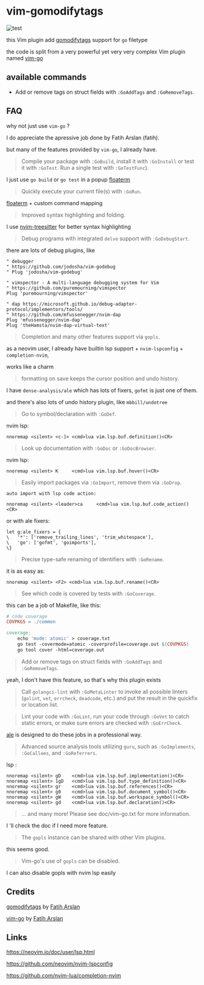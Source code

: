 # vim-gomodifytags

![test](https://github.com/ttys3/vim-gomodifytags/workflows/test/badge.svg)

this Vim plugin add [gomodifytags](https://github.com/fatih/gomodifytags) support for `go` filetype

the code is split from a very powerful yet very very complex Vim plugin named [vim-go](https://github.com/fatih/vim-go)

## available commands

* Add or remove tags on struct fields with `:GoAddTags` and `:GoRemoveTags`.


## FAQ

why not just use `vim-go` ?

I do appreciate the apressive job done by Fatih Arslan (fatih).

but many of the features provided by `vim-go`, I already have.

> Compile your package with `:GoBuild`, install it with `:GoInstall` or test it
  with `:GoTest`. Run a single test with `:GoTestFunc`).

I just use `go build` or `go test` in a popup [floaterm](https://github.com/voldikss/vim-floaterm)

> Quickly execute your current file(s) with `:GoRun`.

 [floaterm](https://github.com/voldikss/vim-floaterm) + custom command mapping

> Improved syntax highlighting and folding.

I use [nvim-treesitter](https://github.com/nvim-treesitter/nvim-treesitter) for better syntax highlighting

> Debug programs with integrated `delve` support with `:GoDebugStart`.

there are lots of debug plugins, like

```vim
" debugger
" https://github.com/jodosha/vim-godebug
" Plug 'jodosha/vim-godebug'

" vimspector - A multi-language debugging system for Vim
" https://github.com/puremourning/vimspector
Plug 'puremourning/vimspector'

" dap https://microsoft.github.io/debug-adapter-protocol/implementors/tools/
" https://github.com/mfussenegger/nvim-dap
Plug 'mfussenegger/nvim-dap'
Plug 'theHamsta/nvim-dap-virtual-text'
```

> Completion and many other features support via `gopls`.

as a neovim user, I already have builtin lsp support + `nvim-lspconfig` + `completion-nvim`,

works like a charm

> formatting on save keeps the cursor position and undo history.

I have `dense-analysis/ale` which has lots of fixers, `gofmt` is just one of them.

and there's also lots of undo history plugin, like `mbbill/undotree`

> Go to symbol/declaration with `:GoDef`.

nvim lsp:
```vim
nnoremap <silent> <c-]> <cmd>lua vim.lsp.buf.definition()<CR>
```

> Look up documentation with `:GoDoc` or `:GoDocBrowser`.

nvim lsp:

```vim
nnoremap <silent> K     <cmd>lua vim.lsp.buf.hover()<CR>
```

> Easily import packages via `:GoImport`, remove them via `:GoDrop`.

    auto import with lsp code action:
```vim
nnoremap <silent> <leader>ca     <cmd>lua vim.lsp.buf.code_action()<CR>
```
or with ale fixers:

```vim
let g:ale_fixers = {
\   '*': ['remove_trailing_lines', 'trim_whitespace'],
\   'go': ['gofmt', 'goimports'],
\}
```

> Precise type-safe renaming of identifiers with `:GoRename`.

it is as easy as:

```vim
nnoremap <silent> <F2> <cmd>lua vim.lsp.buf.rename()<CR>
```

> See which code is covered by tests with `:GoCoverage`.

this can be a job of Makefile, like this:

```Makefile
# code coverage
COVPKGS = ./common

coverage:
	echo 'mode: atomic' > coverage.txt
	go test -covermode=atomic -coverprofile=coverage.out $(COVPKGS)
	go tool cover -html=coverage.out
```

> Add or remove tags on struct fields with `:GoAddTags` and `:GoRemoveTags`.

yeah, I don't have this feature, so that's why this plugin exists


> Call `golangci-lint` with `:GoMetaLinter` to invoke all possible linters
  (`golint`, `vet`, `errcheck`, `deadcode`, etc.) and put the result in the
  quickfix or location list.

> Lint your code with `:GoLint`, run your code through `:GoVet` to catch static
  errors, or make sure errors are checked with `:GoErrCheck`.

  [ale](https://github.com/dense-analysis/ale) is designed to do these jobs in a professional way.

> Advanced source analysis tools utilizing `guru`, such as `:GoImplements`,
  `:GoCallees`, and `:GoReferrers`.

lsp :

```vim
nnoremap <silent> gD    <cmd>lua vim.lsp.buf.implementation()<CR>
nnoremap <silent> 1gD   <cmd>lua vim.lsp.buf.type_definition()<CR>
nnoremap <silent> gr    <cmd>lua vim.lsp.buf.references()<CR>
nnoremap <silent> g0    <cmd>lua vim.lsp.buf.document_symbol()<CR>
nnoremap <silent> gW    <cmd>lua vim.lsp.buf.workspace_symbol()<CR>
nnoremap <silent> gd    <cmd>lua vim.lsp.buf.declaration()<CR>
```
> ... and many more! Please see doc/vim-go.txt for more information.

I 'll check the doc if I need more feature.

> The `gopls` instance can be shared with other Vim plugins.

this seems good.

> Vim-go's use of `gopls` can be disabled.

I can also disable gopls with nvim lsp easily

## Credits

[gomodifytags](https://github.com/fatih/gomodifytags) by [Fatih Arslan](https://github.com/fatih)

[vim-go](https://github.com/fatih/vim-go)  by [Fatih Arslan](https://github.com/fatih)

## Links

<https://neovim.io/doc/user/lsp.html>

<https://github.com/neovim/nvim-lspconfig>

<https://github.com/nvim-lua/completion-nvim>
